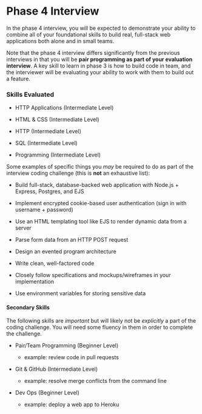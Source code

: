 # Phase 4 Interview

In the phase 4 interview, you will be expected to demonstrate your ability to combine all of your foundational skills to build real, full-stack web applications both alone and in small teams.

Note that the phase 4 interview differs significantly from the previous interviews in that you will be **pair programming as part of your evaluation interview**. A key skill to learn in phase 3 is how to build code in team, and the interviewer will be evaluating your ability to work with them to build out a feature.

### Skills Evaluated

- HTTP Applications (Intermediate Level)

- HTML & CSS (Intermediate Level)

- HTTP (Intermediate Level)

- SQL (Intermediate Level)

- Programming (Intermediate Level)

Some examples of specific things you _may_ be required to do as part of the interview coding challenge (this is **not** an exhaustive list):

- Build full-stack, database-backed web application with Node.js + Express, Postgres, and EJS

- Implement encrypted cookie-based user authentication (sign in with username + password)

- Use an HTML templating tool like EJS to render dynamic data from a server

- Parse form data from an HTTP POST request

- Design an evented program architecture

- Write clean, well-factored code

- Closely follow specifications and mockups/wireframes in your implementation

- Use environment variables for storing sensitive data

#### Secondary Skills

The following skills are _important_ but will likely not be _explicitly_ a part of the coding challenge. You will need some fluency in them in order to complete the challenge.

- Pair/Team Programming (Beginner Level)

  - example: review code in pull requests

- Git & GitHub (Intermediate Level)

  - example: resolve merge conflicts from the command line

- Dev Ops (Beginner Level)

  - example: deploy a web app to Heroku
